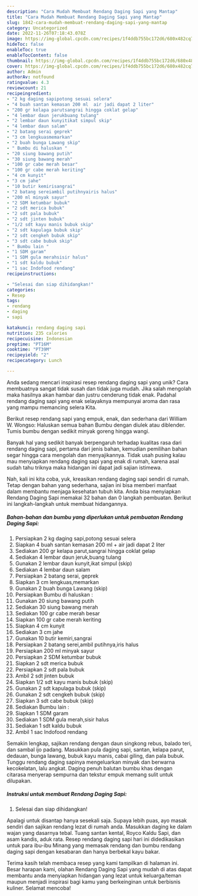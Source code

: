```yaml
---
description: "Cara Mudah Membuat Rendang Daging Sapi yang Mantap"
title: "Cara Mudah Membuat Rendang Daging Sapi yang Mantap"
slug: 1842-cara-mudah-membuat-rendang-daging-sapi-yang-mantap
category: Uncategorized
date: 2022-11-26T07:18:43.078Z
image: https://img-global.cpcdn.com/recipes/1f4ddb755bc172d6/680x482cq70/rendang-daging-sapi-foto-resep-utama.jpg
hideToc: false
enableToc: true
enableTocContent: false
thumbnail: https://img-global.cpcdn.com/recipes/1f4ddb755bc172d6/680x482cq70/rendang-daging-sapi-foto-resep-utama.jpg
cover: https://img-global.cpcdn.com/recipes/1f4ddb755bc172d6/680x482cq70/rendang-daging-sapi-foto-resep-utama.jpg
author: Admin
authorAv: notfound
ratingvalue: 4.3
reviewcount: 21
recipeingredient:
- "2 kg daging sapipotong sesuai selera"
- "4 buah santan kemasan 200 ml  air jadi dapat 2 liter"
- "200 gr kelapa parutsangrai hingga coklat gelap"
- "4 lembar daun jerukbuang tulang"
- "2 lembar daun kunyitikat simpul skip"
- "4 lembar daun salam"
- "2 batang serai geprek"
- "3 cm lengkuasmemarkan"
- "2 buah bunga Lawang skip"
- " Bumbu di haluskan "
- "20 siung bawang putih"
- "30 siung bawang merah"
- "100 gr cabe merah besar"
- "100 gr cabe merah keriting"
- "4 cm kunyit"
- "3 cm jahe"
- "10 butir kemirisangrai"
- "2 batang sereiambil putihnyairis halus"
- "200 ml minyak sayur"
- "2 SDM ketumbar bubuk"
- "2 sdt merica bubuk"
- "2 sdt pala bubuk"
- "2 sdt jinten bubuk"
- "1/2 sdt kayu manis bubuk skip"
- "2 sdt kapulaga bubuk skip"
- "2 sdt cengkeh bubuk skip"
- "3 sdt cabe bubuk skip"
- " Bumbu lain "
- "1 SDM garam"
- "1 SDM gula merahsisir halus"
- "1 sdt kaldu bubuk"
- "1 sac Indofood rendang"
recipeinstructions:

- "Selesai dan siap dihidangkan!"
categories:
- Resep
tags:
- rendang
- daging
- sapi

katakunci: rendang daging sapi 
nutrition: 235 calories
recipecuisine: Indonesian
preptime: "PT16M"
cooktime: "PT39M"
recipeyield: "2"
recipecategory: Lunch

---
```





Anda sedang mencari inspirasi resep rendang daging sapi yang unik? Cara membuatnya sangat tidak susah dan tidak juga mudah. Jika salah mengolah maka hasilnya akan hambar dan justru cenderung tidak enak. Padahal rendang daging sapi yang enak selayaknya mempunyai aroma dan rasa yang mampu memancing selera Kita.





Berikut resep rendang sapi yang empuk, enak, dan sederhana dari William W. Wongso: Haluskan semua bahan Bumbu dengan diulek atau diblender. Tumis bumbu dengan sedikit minyak goreng hingga wangi.

Banyak hal yang sedikit banyak berpengaruh terhadap kualitas rasa dari rendang daging sapi, pertama dari jenis bahan, kemudian pemilihan bahan segar hingga cara mengolah dan menyajikannya. Tidak usah pusing kalau mau menyiapkan rendang daging sapi yang enak di rumah, karena asal sudah tahu triknya maka hidangan ini dapat jadi sajian istimewa.






Nah, kali ini kita coba, yuk, kreasikan rendang daging sapi sendiri di rumah. Tetap dengan bahan yang sederhana, sajian ini bisa memberi manfaat dalam membantu menjaga kesehatan tubuh kita. Anda bisa menyiapkan Rendang Daging Sapi memakai 32 bahan dan 0 langkah pembuatan. Berikut ini langkah-langkah untuk membuat hidangannya.

<!--inarticleads1-->

##### Bahan-bahan dan bumbu yang diperlukan untuk pembuatan Rendang Daging Sapi:

1. Persiapkan 2 kg daging sapi,potong sesuai selera
1. Siapkan 4 buah santan kemasan 200 ml + air jadi dapat 2 liter
1. Sediakan 200 gr kelapa parut,sangrai hingga coklat gelap
1. Sediakan 4 lembar daun jeruk,buang tulang
1. Gunakan 2 lembar daun kunyit,ikat simpul (skip)
1. Sediakan 4 lembar daun salam
1. Persiapkan 2 batang serai, geprek
1. Siapkan 3 cm lengkuas,memarkan
1. Gunakan 2 buah bunga Lawang (skip)
1. Persiapkan  Bumbu di haluskan :
1. Gunakan 20 siung bawang putih
1. Sediakan 30 siung bawang merah
1. Sediakan 100 gr cabe merah besar
1. Siapkan 100 gr cabe merah keriting
1. Siapkan 4 cm kunyit
1. Sediakan 3 cm jahe
1. Gunakan 10 butir kemiri,sangrai
1. Persiapkan 2 batang serei,ambil putihnya,iris halus
1. Persiapkan 200 ml minyak sayur
1. Persiapkan 2 SDM ketumbar bubuk
1. Siapkan 2 sdt merica bubuk
1. Persiapkan 2 sdt pala bubuk
1. Ambil 2 sdt jinten bubuk
1. Siapkan 1/2 sdt kayu manis bubuk (skip)
1. Gunakan 2 sdt kapulaga bubuk (skip)
1. Gunakan 2 sdt cengkeh bubuk (skip)
1. Siapkan 3 sdt cabe bubuk (skip)
1. Sediakan  Bumbu lain :
1. Siapkan 1 SDM garam
1. Sediakan 1 SDM gula merah,sisir halus
1. Sediakan 1 sdt kaldu bubuk
1. Ambil 1 sac Indofood rendang


Semakin lengkap, sajikan rendang dengan daun singkong rebus, balado teri, dan sambal ijo padang. Masukkan pula daging sapi, santan, kelapa parut, dedauan, bunga lawang, bubuk kayu manis, cabai giling, dan pala bubuk. Tunggu rendang daging sapinya mengeluarkan minyak dan berwarna kecokelatan, lalu angkat. Daging penuh balutan bumbu khas dengan citarasa menyerap sempurna dan tekstur empuk memang sulit untuk dilupakan. 

<!--inarticleads2-->

##### Instruksi untuk membuat Rendang Daging Sapi:


1. Selesai dan siap dihidangkan!

Apalagi untuk disantap hanya sesekali saja. Supaya lebih puas, ayo masak sendiri dan sajikan rendang lezat di rumah anda. Masukkan daging ke dalam wajan yang dasarnya tebal. Tuang santan kental, Royco Kaldu Sapi, dan asam kandis, aduk rata. Resep rendang daging sapi hari ini didedikasikan untuk para ibu-ibu Minang yang memasak rendang dan bumbu rendang daging sapi dengan kesabaran dan hanya berbekal kayu bakar. 

Terima kasih telah membaca resep yang kami tampilkan di halaman ini. Besar harapan kami, olahan Rendang Daging Sapi yang mudah di atas dapat membantu anda menyiapkan hidangan yang lezat untuk keluarga/teman maupun menjadi inspirasi bagi kamu yang berkeinginan untuk berbisnis kuliner. Selamat mencoba!
